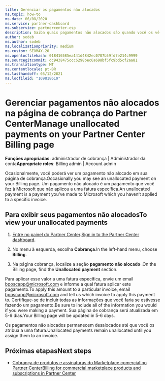 ```yaml
---
title: Gerenciar os pagamentos não alocados
ms.topic: how-to
ms.date: 06/08/2020
ms.service: partner-dashboard
ms.subservice: partnercenter-csp
description: Saiba quais pagamentos não alocados são quando você os vê em sua página de cobrança do Partner Center. Saiba também como aplicá-las a suas notas fiscais.
author: sodeb
ms.author: sodeb
ms.localizationpriority: medium
ms.custom: SEOMAY.20
ms.openlocfilehash: 018416585ea141d4842ec0787b59fd7e214c9999
ms.sourcegitcommit: dc9438475ccc6298bec6a698bf5fc9bd5cf2aa81
ms.translationtype: MT
ms.contentlocale: pt-BR
ms.lasthandoff: 05/12/2021
ms.locfileid: "109818619"
---
```

# <a name="manage-unallocated-payments-on-your-partner-center-billing-page"></a><span data-ttu-id="5f27a-104">Gerenciar pagamentos não alocados na página de cobrança do Partner Center</span><span class="sxs-lookup"><span data-stu-id="5f27a-104">Manage unallocated payments on your Partner Center Billing page</span></span>

<span data-ttu-id="5f27a-105">**Funções apropriadas**: administrador de cobrança | Administrador da conta</span><span class="sxs-lookup"><span data-stu-id="5f27a-105">**Appropriate roles**: Billing admin | Account admin</span></span>

<span data-ttu-id="5f27a-106">Ocasionalmente, você poderá ver um pagamento não alocado em sua página de cobrança.</span><span class="sxs-lookup"><span data-stu-id="5f27a-106">Occasionally you may see an unallocated payment on your Billing page.</span></span> <span data-ttu-id="5f27a-107">Um pagamento não alocado é um pagamento que você fez à Microsoft que não aplicou a uma fatura específica.</span><span class="sxs-lookup"><span data-stu-id="5f27a-107">An unallocated payment is a payment you’ve made to Microsoft which you haven’t applied to a specific invoice.</span></span>

## <a name="to-view-your-unallocated-payments"></a><span data-ttu-id="5f27a-108">Para exibir seus pagamentos não alocados</span><span class="sxs-lookup"><span data-stu-id="5f27a-108">To view your unallocated payments</span></span>

1. <span data-ttu-id="5f27a-109">[Entre no painel do Partner Center](https://partner.microsoft.com/dashboard/home).</span><span class="sxs-lookup"><span data-stu-id="5f27a-109">[Sign in to the Partner Center dashboard](https://partner.microsoft.com/dashboard/home).</span></span>

2. <span data-ttu-id="5f27a-110">No menu à esquerda, escolha **Cobrança**.</span><span class="sxs-lookup"><span data-stu-id="5f27a-110">In the left-hand menu, choose **Billing**.</span></span>

3. <span data-ttu-id="5f27a-111">Na página cobrança, localize a seção **pagamento não alocado** .</span><span class="sxs-lookup"><span data-stu-id="5f27a-111">On the Billing page, find the **Unallocated payment** section.</span></span> 

<span data-ttu-id="5f27a-112">Para aplicar esse valor a uma fatura específica, envie um email bposcapp@microsoft.com e informe a qual fatura aplicar este pagamento.</span><span class="sxs-lookup"><span data-stu-id="5f27a-112">To apply this amount to a particular invoice, email bposcapp@microsoft.com and tell us which invoice to apply this payment to.</span></span> <span data-ttu-id="5f27a-113">Certifique-se de incluir todas as informações que você faria se estivesse fazendo um pagamento.</span><span class="sxs-lookup"><span data-stu-id="5f27a-113">Be sure to include all of the information you would if you were making a payment.</span></span> <span data-ttu-id="5f27a-114">Sua página de cobrança será atualizada em 5-6 dias.</span><span class="sxs-lookup"><span data-stu-id="5f27a-114">Your Billing page will be updated in 5-6 days.</span></span> 

<span data-ttu-id="5f27a-115">Os pagamentos não alocados permanecem desalocados até que você os atribua a uma fatura.</span><span class="sxs-lookup"><span data-stu-id="5f27a-115">Unallocated payments remain unallocated until you assign them to an invoice.</span></span> 

## <a name="next-steps"></a><span data-ttu-id="5f27a-116">Próximas etapas</span><span class="sxs-lookup"><span data-stu-id="5f27a-116">Next steps</span></span>

- [<span data-ttu-id="5f27a-117">Cobrança de produtos e assinaturas do Marketplace comercial no Partner Center</span><span class="sxs-lookup"><span data-stu-id="5f27a-117">Billing for commercial marketplace products and subscriptions in Partner Center</span></span>](csp-commercial-marketplace-billing.md)